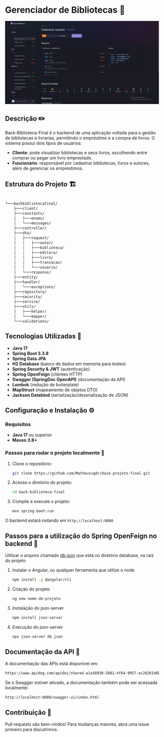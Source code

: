 # Gerenciador de Bibliotecas 📗
![Documentação da API](doc/documentacao.png)

## Descrição ✏️

Back-Biblioteca-Final é o backend de uma aplicação voltada para a gestão de bibliotecas e livrarias, permitindo o empréstimo e a compra de livros.
O sistema possui dois tipos de usuários:

- **Cliente**: pode visualizar bibliotecas e seus livros, escolhendo entre comprar ou pegar um livro emprestado.
- **Funcionário**: responsável por cadastrar bibliotecas, livros e autores, além de gerenciar os empréstimos.

## Estrutura do Projeto 🏗️

```

└───backbibliotecafinal/
    ├───client/
    ├───constants/
    │   ├───enums/
    │   └───messages/
    ├───controller/
    ├───dto/
    │   ├───request/
    │   │   ├───autor/
    │   │   ├───biblioteca/
    │   │   ├───editora/
    │   │   ├───livro/
    │   │   ├───transacao/
    │   │   └───usuario/
    │   └───response/
    ├───entity/
    ├───handler/
    │   └───exceptions/
    ├───repository/
    ├───security/
    ├───service/
    ├───utils/
    │   ├───helper/
    │   └───mapper/
    └───validations/

```

## Tecnologias Utilizadas 🔧

- **Java 17**
- **Spring Boot 3.3.8**
- **Spring Data JPA**
- **H2 Database** (banco de dados em memória para testes)
- **Spring Security & JWT** (autenticação)
- **Spring OpenFeign** (clientes HTTP)
- **Swagger (SpringDoc OpenAPI)** (documentação da API)
- **Lombok** (redução de boilerplate)
- **MapStruct** (mapeamento de objetos DTO)
- **Jackson Databind** (serialização/deserialização de JSON)

## Configuração e Instalação ⚙️

### Requisitos

- **Java 17** ou superior
- **Maven 3.8+**

### Passos para rodar o projeto localmente 🔨

1. Clone o repositório:
   ```sh
   git clone https://github.com/Matheusvgdr/back-projeto-final.git
   ```
2. Acesse o diretório do projeto:
   ```sh
   cd back-biblioteca-final
   ```
3. Compile e execute o projeto:
   ```sh
   mvn spring-boot:run
   ```

O backend estará rodando em `http://localhost:8080`

## Passos para a utilização do Spring OpenFeign no backend 🔗

   Utilizar o arquivo chamado [db.json](database/db.json) que está no diretório database, na raiz do projeto

1. Instalar o Angular, ou qualquer ferramenta que utilize o node
   ```sh
   npm install -g @angular/cli
   ```
2. Criação do projeto
   ```sh
   ng new nome-do-projeto
   ```
3. Instalação do json-server

   ```sh
   npm install json-server
   ```
4. Execução do json-server

   ```sh
   npx json-server db.json
   ```

## Documentação da API 📃

A documentação das APIs está disponível em:

```sh
https://www.apidog.com/apidoc/shared-a1a38930-5881-4f64-9957-ec26261d6b5d
```

Se o Swagger estiver ativado, a documentação também pode ser acessada localmente:

```
http://localhost:8080/swagger-ui/index.html
```

## Contribuição 🤝

Pull requests são bem-vindos! Para mudanças maiores, abra uma issue primeiro para discutirmos.


